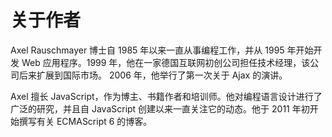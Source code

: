 # 关于作者

Axel Rauschmayer 博士自 1985 年以来一直从事编程工作，并从 1995 年开始开发 Web 应用程序。1999 年，他在一家德国互联网初创公司担任技术经理，该公司后来扩展到国际市场。 2006 年，他举行了第一次关于 Ajax 的演讲。

Axel 擅长 JavaScript，作为博主、书籍作者和培训师。他对编程语言设计进行了广泛的研究，并且自 JavaScript 创建以来一直关注它的动态。他于 2011 年初开始撰写有关 ECMAScript 6 的博客。
